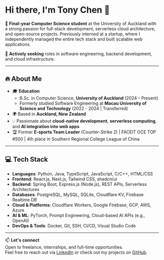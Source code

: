 # Hi there, I'm Tony Chen 👋

🚀 **Final-year Computer Science student** at the University of Auckland with a strong passion for full-stack development, serverless cloud architecture, and open-source projects. Previously interned at a startup, where I independently managed the entire tech stack and built scalable web applications.

🎯 **Actively seeking** roles in software engineering, backend development, and cloud infrastructure.

---

## 🔥 About Me

- 🎓 **Education**  
  - B.Sc. in Computer Science, **University of Auckland** (2024 - Present)  
  - Formerly studied Software Engineering at **Macau University of Science and Technology** (2022 - 2024 | Transferred)  
- 🌍 Based in **Auckland, New Zealand**  
- 💡 Passionate about **cloud-native development**, **serverless computing**, and **AI integration into web apps**  
- 🏆 Former **E-sports Team Leader** (Counter-Strike 2) | FACEIT OCE TOP #500 | 4th place in Southern Regional College League of China  

---

## 💻 Tech Stack

- **Languages**: Python, Java, TypeScript, JavaScript, C/C++, HTML/CSS
- **Frontend**: React.js, Next.js, Tailwind CSS, shadcn/ui
- **Backend**: Spring Boot, Express.js (Node.js), REST APIs, Serverless Architectures
- **Databases**: PostgreSQL, MySQL, SQLite, Cloudflare KV, Firebase Realtime DB
- **Cloud & Platforms**: Cloudflare Workers, Google Firebase, GCP, AWS, Azure
- **AI & ML**: PyTorch, Prompt Engineering, Cloud-based AI APIs (e.g., OpenAI)
- **DevOps & Tools**: Docker, Git, SSH, CI/CD, Visual Studio Code

---

📫 **Let's connect**  
Open to freelance, internships, and full-time opportunities.  
Feel free to reach out via [LinkedIn](https://www.linkedin.com/in/tonychenyz/) or check out my projects on [GitHub](https://github.com/TooonyChen).
